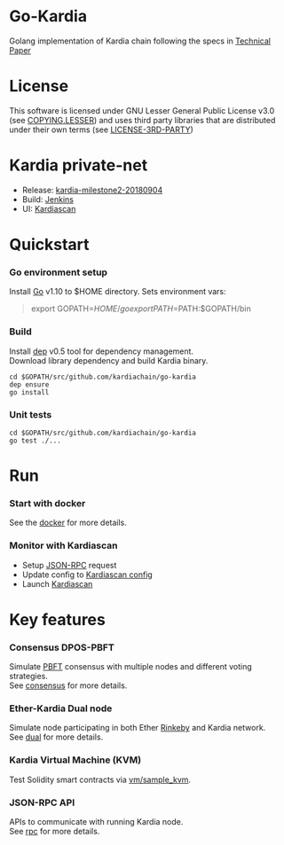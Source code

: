 # Go-Kardia

Golang implementation of Kardia chain following the specs in [Technical Paper](http://www.kardiachain.io/paper.pdf)

# License
This software is licensed under GNU Lesser General Public License v3.0 (see [COPYING.LESSER](https://github.com/kardiachain/go-kardia/tree/master/COPYING.LESSER))
  and uses third party libraries that are distributed under their own terms (see [LICENSE-3RD-PARTY](https://github.com/kardiachain/go-kardia/tree/master/LICENSE-3RD-PARTY.txt))

# Kardia private-net
- Release: [kardia-milestone2-20180904](https://github.com/kardiachain/go-kardia/releases/tag/kardia-milestone2-20180904)
- Build: [Jenkins](http://35.185.187.119:8080/job/go-kardia/)
- UI: [Kardiascan](http://scan.kardiachain.io/)

# Quickstart
### Go environment setup
Install [Go](https://golang.org/doc/install) v1.10 to $HOME directory. Sets environment vars:  
> export GOPATH=$HOME/go  
> export PATH=$PATH:$GOPATH/bin

### Build
Install [dep](https://github.com/golang/dep) v0.5 tool for dependency management.  
Download library dependency and build Kardia binary.
```
cd $GOPATH/src/github.com/kardiachain/go-kardia
dep ensure
go install
```

### Unit tests
```
cd $GOPATH/src/github.com/kardiachain/go-kardia
go test ./...
```
# Run
### Start with docker
See the [docker](https://github.com/kardiachain/go-kardia/tree/master/docker) for more details.

### Monitor with Kardiascan
- Setup [JSON-RPC](https://github.com/kardiachain/go-kardia/tree/master/rpc) request
- Update config to [Kardiascan config ](https://github.com/kardiachain/KardiaScan#update-node-config)
- Launch [Kardiascan](https://github.com/kardiachain/KardiaScan#run-development-mode)

# Key features
### Consensus DPOS-PBFT
Simulate [PBFT](http://pmg.csail.mit.edu/papers/osdi99.pdf) consensus with multiple nodes and different voting strategies.  
See [consensus](https://github.com/kardiachain/go-kardia/tree/master/consensus) for more details.

### Ether-Kardia Dual node
Simulate node participating in both Ether [Rinkeby](https://www.rinkeby.io/#stats) and Kardia network.  
See [dual](https://github.com/kardiachain/go-kardia/tree/master/dual) for more details.

### Kardia Virtual Machine (KVM)
Test Solidity smart contracts via [vm/sample_kvm](https://github.com/kardiachain/go-kardia/tree/master/vm/sample_kvm).

### JSON-RPC API
APIs to communicate with running Kardia node.  
See [rpc](https://github.com/kardiachain/go-kardia/tree/master/rpc) for more details.
